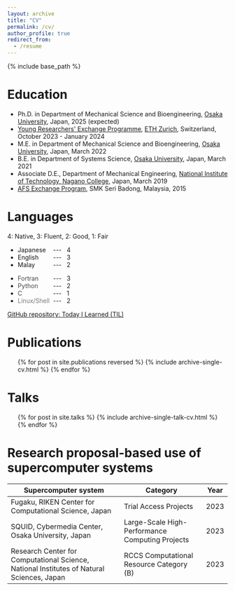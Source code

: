 ```yaml
---
layout: archive
title: "CV"
permalink: /cv/
author_profile: true
redirect_from:
  - /resume
---
```


{% include base_path %}

Education
======
* Ph.D. in Department of Mechanical Science and Bioengineering, [Osaka University][ou], Japan, 2025 (expected)
* [Young Researchers' Exchange Programme][ethyrep], [ETH Zurich][ethz], Switzerland, October 2023 - January 2024
* M.E. in Department of Mechanical Science and Bioengineering, [Osaka University][ou], Japan, March 2022
* B.E. in Department of Systems Science, [Osaka University][ou], Japan, March 2021
* Associate D.E., Department of Mechanical Engineering, [National Institute of Technology, Nagano College][nitc], Japan, March 2019
* [AFS Exchange Program][afs], SMK Seri Badong, Malaysia, 2015
  
Languages
======

4: Native, 3: Fluent, 2: Good, 1: Fair
* <span style="color: #171717; display: inline-block; width: 5.5em; "> Japanese     </span> --- &nbsp; 4
* <span style="color: #171717; display: inline-block; width: 5.5em; "> English      </span> --- &nbsp; 3
* <span style="color: #171717; display: inline-block; width: 5.5em; "> Malay        </span> --- &nbsp; 2
<p style="margin-bottom: 0.5em; "></p>

* <span style="color: #4a4a4a; display: inline-block; width: 5.5em; "> Fortran      </span> --- &nbsp; 3
* <span style="color: #4a4a4a; display: inline-block; width: 5.5em; "> Python       </span> --- &nbsp; 2
* <span style="color: #4a4a4a; display: inline-block; width: 5.5em; "> C            </span> --- &nbsp; 1
* <span style="color: #787878; display: inline-block; width: 5.5em; "> Linux/Shell  </span> --- &nbsp; 2

<i class="fab fa-fw fa-github" aria-hidden="true"></i> <a href="https://github.com/wataiwashi/TIL/" target="_blank">GitHub repository: Today I Learned (TIL)</a>

<p style="margin-bottom: 1.5em; "></p>

Publications
======
  <ul>{% for post in site.publications reversed %}
    {% include archive-single-cv.html %}
  {% endfor %}</ul>
  
Talks
======
  <ul>{% for post in site.talks %}
    {% include archive-single-talk-cv.html %}
  {% endfor %}</ul>

<p style="margin-bottom: 1.5em; "></p>

Research proposal-based use of supercomputer systems
======

|  Supercomputer system  |  Category  |  Year  |
| ---- | ---- | ---- |
|  Fugaku, RIKEN Center for Computational Science, Japan  |  Trial Access Projects  | 2023 |
|  SQUID, Cybermedia Center, Osaka University, Japan  |  Large-Scale High-Performance Computing Projects  | 2023 |
|  Research Center for Computational Science, National Institutes of Natural Sciences, Japan  |  RCCS Computational Resource Category (B)  | 2023 |

  
[ou]:https://www.osaka-u.ac.jp/en
[nitc]:https://www.nagano-nct.ac.jp/english/index.php
[afs]:https://afs.org/
[ethyrep]:https://leadinghouseasia.ethz.ch/funding-instruments/mobility-grants/young-researchers-exchange-programmes/young-researchers--exchange-programme---special-2023-call.html
[ethz]:https://ethz.ch/en.html
